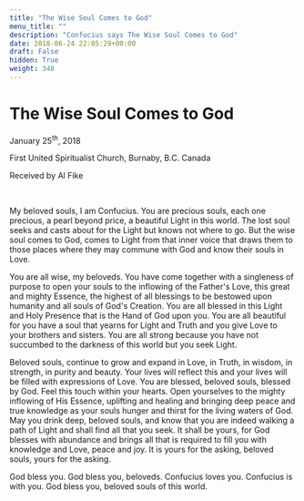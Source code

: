 ```yaml
---
title: "The Wise Soul Comes to God"
menu_title: ""
description: "Confucius says The Wise Soul Comes to God"
date: 2018-06-24 22:05:29+00:00
draft: False
hidden: True
weight: 348
---
```

# The Wise Soul Comes to God

January 25<sup>th</sup>, 2018

First United Spiritualist Church, Burnaby, B.C. Canada

Received by Al Fike

 

My beloved souls, I am Confucius. You are precious souls, each one precious, a pearl beyond price, a beautiful Light in this world. The lost soul seeks and casts about for the Light but knows not where to go. But the wise soul comes to God, comes to Light from that inner voice that draws them to those places where they may commune with God and know their souls in Love.

You are all wise, my beloveds. You have come together with a singleness of purpose to open your souls to the inflowing of the Father's Love, this great and mighty Essence, the highest of all blessings to be bestowed upon humanity and all souls of God's Creation. You are all blessed in this Light and Holy Presence that is the Hand of God upon you. You are all beautiful for you have a soul that yearns for Light and Truth and you give Love to your brothers and sisters. You are all strong because you have not succumbed to the darkness of this world but you seek Light.

Beloved souls, continue to grow and expand in Love, in Truth, in wisdom, in strength, in purity and beauty. Your lives will reflect this and your lives will be filled with expressions of Love. You are blessed, beloved souls, blessed by God. Feel this touch within your hearts. Open yourselves to the mighty inflowing of His Essence, uplifting and healing and bringing deep peace and true knowledge as your souls hunger and thirst for the living waters of God. May you drink deep, beloved souls, and know that you are indeed walking a path of Light and shall find all that you seek. It shall be yours, for God blesses with abundance and brings all that is required to fill you with knowledge and Love, peace and joy. It is yours for the asking, beloved souls, yours for the asking.

God bless you. God bless you, beloveds. Confucius loves you. Confucius is with you. God bless you, beloved souls of this world.
